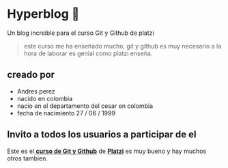 # Hyperblog 💚
Un blog increible para el curso Git y Github de platzi
> este curso me ha enseñado mucho, git y github es muy necesario a la hora de laborar 
es genial como platzi enseña.

## creado por
* Andres perez
* nacido en colombia
* nacio en el departamento del cesar en colombia
* fecha de nacimiento 27 / 06 / 1999


## Invito a todos los usuarios a participar de el
Este es el[ **curso de Git y Github**](https://platzi.com/cursos/git-github/ " curso de Git y Github") de [**Platzi**](https://platzi.com/ "Platzi") es muy bueno y hay muchos otros tambien.